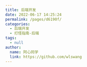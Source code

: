 ```yaml
---
title: 后端开发
date: 2022-06-17 14:25:24
permalink: /pages/d6190f/
categories: 
  - 后端开发
  - 打怪指南-后端
tags: 
  - null
author: 
  name: 阿心同学
  link: https://github.com/wlswang
---
```

